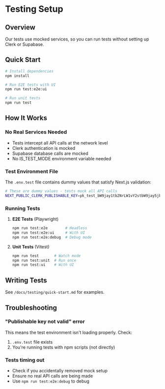 # Testing Setup

## Overview

Our tests use mocked services, so you can run tests without setting up Clerk or Supabase.

## Quick Start

```bash
# Install dependencies
npm install

# Run E2E tests with UI
npm run test:e2e:ui

# Run unit tests
npm run test
```

## How It Works

### No Real Services Needed
- Tests intercept all API calls at the network level
- Clerk authentication is mocked
- Supabase database calls are mocked
- No IS_TEST_MODE environment variable needed

### Test Environment File
The `.env.test` file contains dummy values that satisfy Next.js validation:

```bash
# These are dummy values - tests mock all API calls
NEXT_PUBLIC_CLERK_PUBLISHABLE_KEY=pk_test_bW9jay1tb2NrLW1vY2stbW9jay5jbGVyay5hY2NvdW50cy5kZXYk
```

### Running Tests

1. **E2E Tests** (Playwright)
   ```bash
   npm run test:e2e        # Headless
   npm run test:e2e:ui     # With UI
   npm run test:e2e:debug  # Debug mode
   ```

2. **Unit Tests** (Vitest)
   ```bash
   npm run test       # Watch mode
   npm run test:unit  # Run once
   npm run test:ui    # With UI
   ```

## Writing Tests

See `/docs/testing/quick-start.md` for examples.

## Troubleshooting

### "Publishable key not valid" error
This means the test environment isn't loading properly. Check:
1. `.env.test` file exists
2. You're running tests with npm scripts (not directly)

### Tests timing out
- Check if you accidentally removed mock setup
- Ensure no real API calls are being made
- Use `npm run test:e2e:debug` to debug